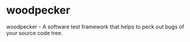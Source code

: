 # woodpecker
woodpecker - A software test framework that helps to peck out bugs of your source code tree.

